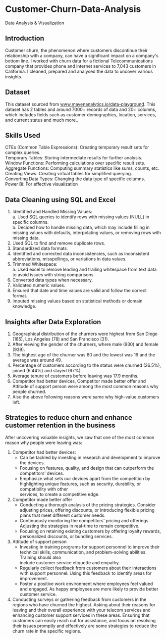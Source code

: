 # Customer-Churn-Data-Analysis
Data Analysis &amp; Visualization

## Introduction
Customer churn, the phenomenon where customers discontinue their relationship with a company, can have a significant impact on a company's bottom line. I worked with churn data for a fictional Telecommunications company that provides phone and internet services to 7,043 customers in California. I cleaned, prepared and analysed the data to uncover various insights.

## Dataset
This dataset sourced from www.mavenanalytics.io/data-playground. This dataset has 2 tables and around 7000+ records of data and 20+ columns, which includes fields such as customer demographics, location, services, and current status and much more..

## Skills Used
CTEs (Common Table Expressions): Creating temporary result sets for complex queries.  
Temporary Tables: Storing intermediate results for further analysis.  
Window Functions: Performing calculations over specific result sets.  
Aggregate Functions: Computing summary statistics like sums, counts, etc.  
Creating Views: Creating virtual tables for simplified querying.  
Converting Data Types: Changing the data type of specific columns.  
Power Bi: For effective visualization  

## Data Cleaning using SQL and Excel
1. Identified and Handled Missing Values:  
  a. Used SQL queries to identify rows with missing values (NULL) in specific columns.  
  b. Decided how to handle missing data, which may include filling in missing values with defaults, interpolating values, or removing rows with missing data.  
3. Used SQL to find and remove duplicate rows.  
4. Standardized data formats.  
5. Identified and corrected data inconsistencies, such as inconsistent abbreviations, misspellings, or variations in data values.  
6. Trimmed Whitespace:  
  a. Used excel to remove leading and trailing whitespace from text data to avoid issues with string comparisons.  
7. Converted data types when necessary.  
8. Validated numeric values.  
9. Ensured that date and time values are valid and follow the correct format.  
10. Imputed missing values based on statistical methods or domain knowledge.  

## Insights after Data Exploration
1. Geographical distribution of the churners were highest from San Diego (185), Los Angeles (78) and San Francisco (31).  
2. After viewing the gender of the churners, where male (930) and female (939).  
3. The highest age of the churner was 80 and the lowest was 19 and the average was around 49.  
4. Percentage of customers according to the status were churned (26.5%), joined (6.44%) and stayed (67%).
5. Average tenure of customers before leaving was 17.9 months.
6. Competitor had better devices, Competitor made better offer and Attitude of support person were among the most common reasons why people churned.
7. Also the above following reasons were same why high-value customers left.

## Strategies to reduce churn and enhance customer retention in the business
After uncovering valuable insights, we saw that one of the most common reason why people were leaving was:  
1. Competitor had better devices:  
   - Can be tackled by investing in research and development to improve the devices.  
   - Focusing on features, quality, and design that can outperform the competitors' devices.  
   - Emphasize what sets our devices apart from the competition by highlighting unique features, such as security, durability, or compatibility with other         
     services, to create a competitive edge.  
2. Competitor made better offer  
   - Conducting a thorough analysis of the pricing strategies. Consider adjusting prices, offering discounts, or introducing flexible pricing plans that meet            different customer needs.  
   - Continuously monitoring the competitors' pricing and offerings. Adjusting the strategies in real-time to remain competitive.  
   - Focusing on retaining existing customers by offering loyalty rewards, personalized discounts, or bundling services.  
3. Attitude of support person  
   - Investing in training programs for support personnel to improve their technical skills, communication, and problem-solving abilities. Training should also     
     include customer service etiquette and empathy.  
   - Regularly collect feedback from customers about their interactions with support personnel. Using this feedback to identify areas for improvement.  
   - Foster a positive work environment where employees feel valued and engaged. As happy employees are more likely to provide better customer service.  
4. Conducting surveys or gathering feedback from customers in the regions who have churned the highest. Asking about their reasons for leaving and their overall 
   experience with your telecom services and enhancing customer support services in these areas. Ensuring that customers can easily reach out for assistance, and 
   focus on resolving their issues promptly and effectively are some strategies to reduce the churn rate in the specific regions.  
